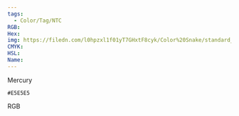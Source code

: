 ```yaml
---
tags:
  - Color/Tag/NTC
RGB:
Hex:
img: https://filedn.com/l0hpzxl1f01yT7GHxtF8cyk/Color%20Snake/standard_csv_to_svg/E5E5E5.svg
CMYK:
HSL:
Name:
---
```

Mercury
```palette
#E5E5E5
```
RGB

